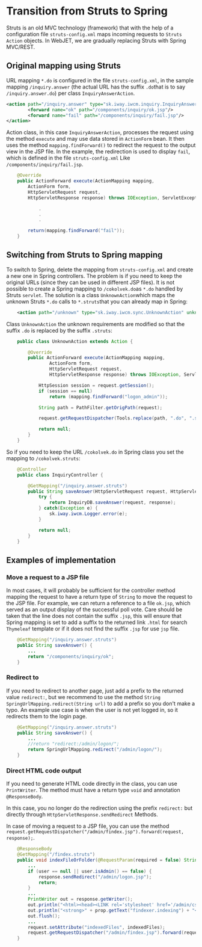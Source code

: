 # Transition from Struts to Spring

Struts is an old MVC technology (framework) that with the help of a configuration file `struts-config.xml` maps incoming requests to `Struts Action` objects. In WebJET, we are gradually replacing Struts with Spring MVC/REST.

## Original mapping using Struts

URL mapping `*.do` is configured in the file `struts-config.xml`, in the sample mapping `/inquiry.answer` (the actual URL has the suffix `.do`that is to say `/inquiry.answer.do`) per class `InquiryAnswerAction`.

```xml
<action path="/inquiry.answer" type="sk.iway.iwcm.inquiry.InquiryAnswerAction">
		<forward name="ok" path="/components/inquiry/ok.jsp"/>
		<forward name="fail" path="/components/inquiry/fail.jsp"/>
</action>
```

Action class, in this case `InquiryAnswerAction`, processes the request using the method `execute` and may use data stored in `ActionForm` bean. It then uses the method `mapping.findForward()` to redirect the request to the output view in the JSP file. In the example, the redirection is used to display `fail`, which is defined in the file `struts-config.xml` Like `/components/inquiry/fail.jsp`.

```java
    @Override
	public ActionForward execute(ActionMapping mapping,
        ActionForm form,
        HttpServletRequest request,
        HttpServletResponse response) throws IOException, ServletException {

            .
            .
            .

        return(mapping.findForward("fail"));
    }
```

## Switching from Struts to Spring mapping

To switch to Spring, delete the mapping from `struts-config.xml` and create a new one in Spring controllers. The problem is if you need to keep the original URLs (since they can be used in different JSP files). It is not possible to create a Spring mapping to `/cokolvek.do`as `*.do` handled by Struts `servlet`. The solution is a class `UnknownAction`which maps the unknown Struts `*.do` calls to `*.struts`that you can already map in Spring:

```xml
    <action path="/unknown" type="sk.iway.iwcm.sync.UnknownAction" unknown="true" />
```

Class `UnknownAction` the unknown requirements are modified so that the suffix `.do` is replaced by the suffix `.struts`:

```java
    public class UnknownAction extends Action {

        @Override
        public ActionForward execute(ActionMapping mapping,
                ActionForm form,
                HttpServletRequest request,
                HttpServletResponse response) throws IOException, ServletException {

            HttpSession session = request.getSession();
            if (session == null)
                return (mapping.findForward("logon_admin"));

            String path = PathFilter.getOrigPath(request);

            request.getRequestDispatcher(Tools.replace(path, ".do", ".struts")).forward(request, response);

            return null;
        }
    }
```

So if you need to keep the URL `/cokolvek.do` in Spring class you set the mapping to `/cokolvek.struts`:

```java
    @Controller
    public class InquiryController {

        @GetMapping("/inquiry.answer.struts")
        public String saveAnswer(HttpServletRequest request, HttpServletResponse response) {
            try {
                return InquiryDB.saveAnswer(request, response);
            } catch(Exception e) {
                sk.iway.iwcm.Logger.error(e);
            }

            return null;
        }
    }
```

## Examples of implementation

### Move a request to a JSP file

In most cases, it will probably be sufficient for the controller method mapping the request to have a return type of `String` to move the request to the JSP file. For example, we can return a reference to a file `ok.jsp`, which served as an output display of the successful poll vote. Care should be taken that the line does not contain the suffix `.jsp`, this will ensure that Spring mapping is set to add a suffix to the returned link `.html` for search `Thymeleaf` template or if it does not find the suffix `.jsp` for use `jsp` file.

```java
    @GetMapping("/inquiry.answer.struts")
    public String saveAnswer() {
        ...
        return "/components/inquiry/ok";
    }
```

### Redirect to

If you need to redirect to another page, just add a prefix to the returned value `redirect:`, but we recommend to use the method `String SpringUrlMapping.redirect(String url)` to add a prefix so you don't make a typo. An example use case is when the user is not yet logged in, so it redirects them to the login page.

```java
    @GetMapping("/inquiry.answer.struts")
    public String saveAnswer() {
        ...
        //return "redirect:/admin/logon/";
        return SpringUrlMapping.redirect("/admin/logon/");
    }
```

### Direct HTML code output

If you need to generate HTML code directly in the class, you can use `PrintWriter`. The method must have a return type `void` and annotation `@ResponseBody`.

In this case, you no longer do the redirection using the prefix `redirect:` but directly through `HttpServletResponse.sendRedirect` Methods.

In case of moving a request to a JSP file, you can use the method `request.getRequestDispatcher("/admin/findex.jsp").forward(request, response);`.

```java
    @ResponseBody
    @GetMapping("/findex.struts")
    public void indexFileOrFolder(@RequestParam(required = false) String file, @RequestParam(required = false) String dir, HttpServletRequest request, HttpServletResponse response) {
        ...
        if (user == null || user.isAdmin() == false) {
			response.sendRedirect("/admin/logon.jsp");
			return;
		}
        ...
        PrintWriter out = response.getWriter();
        out.println("<html><head><LINK rel='stylesheet' href='/admin/css/style.css'></head><body>");
		out.println("<strong>" + prop.getText("findexer.indexing") + "</strong><br/>");
		out.flush();
        ...
        request.setAttribute("indexedFiles", indexedFiles);
		request.getRequestDispatcher("/admin/findex.jsp").forward(request, response);
    }
```
